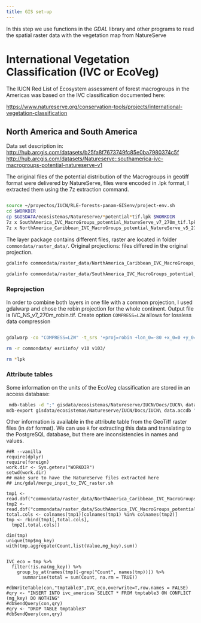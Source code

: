 ```yaml
---
title: GIS set-up
---
```


In this step we use functions in the _GDAL_ library and other programs to read the spatial raster data with the vegetation map from NatureServe

# International Vegetation Classification (IVC or EcoVeg)

The IUCN Red List of Ecosystem assessment of forest macrogroups in the Americas was based on the IVC classification documented here:

https://www.natureserve.org/conservation-tools/projects/international-vegetation-classification


## North America and South America

Data set description in:
http://hub.arcgis.com/datasets/b25fa8f7673749fc85e0ba7980374c5f
http://hub.arcgis.com/datasets/Natureserve::southamerica-ivc-macrogroups-potential-natureserve-v1

 The original files of the potential distribution of the Macrogroups in geotiff format were delivered by NatureServe, files were encoded in .lpk format, I extracted them using the 7z extraction command.

```sh

source ~/proyectos/IUCN/RLE-forests-panam-GISenv/project-env.sh
cd $WORKDIR
cp $GISDATA/ecosistemas/NatureServe/*potential*tif.lpk $WORKDIR
7z x SouthAmerica_IVC_MacroGroups_potential_NatureServe_v7_270m_tif.lpk
7z x NorthAmerica_Caribbean_IVC_MacroGroups_potential_NatureServe_v5_270m_tif.lpk
```
The layer package contains different files, raster are located in folder `commondata/raster_data/`. Original projections: files differed in the original projection.

```sh
gdalinfo commondata/raster_data/NorthAmerica_Caribbean_IVC_MacroGroups_potential_NatureServe_v5_270m.tif

gdalinfo commondata/raster_data/SouthAmerica_IVC_MacroGroups_potential_NatureServe_v7_270m.tif | less
```

### Reprojection

In order to combine both layers in one file with a common projection, I used gdalwarp and chose the robin projection for the whole continent. Output file is IVC_NS_v7_270m_robin.tif. Create option `COMPRESS=LZW` allows for lossless data compression

```sh

gdalwarp -co "COMPRESS=LZW" -t_srs '+proj=robin +lon_0=-80 +x_0=0 +y_0=0 +datum=WGS84 +units=m +no_defs +ellps=WGS84 +towgs84=0,0,0' commondata/raster_data/NorthAmerica_Caribbean_IVC_MacroGroups_potential_NatureServe_v5_270m.tif commondata/raster_data/SouthAmerica_IVC_MacroGroups_potential_NatureServe_v7_270m.tif IVC_NS_v7_270m_robin.tif

rm -r commondata/ esriinfo/ v10 v103/

rm *lpk

```

### Attribute tables

Some information on the units of the EcoVeg classification are stored in an access database:

```sh
 mdb-tables -d ";" gisdata/ecosistemas/Natureserve/IUCN/Docs/IUCN\ data.accdb
mdb-export gisdata/ecosistemas/Natureserve/IUCN/Docs/IUCN\ data.accdb "Ecosystem" | head

```

Other information is available in the attribute table from the GeoTiff raster files (in `dbf` format). We can use `R` for extracting this data and translating to the PostgreSQL database, but there are inconsistencies in names and values.

```{r}
##R --vanilla
require(dplyr)
require(foreign)
work.dir <- Sys.getenv("WORKDIR")
setwd(work.dir)
## make sure to have the NatureServe files extracted here
## inc/gdal/merge_input_to_IVC_raster.sh

tmp1 <- read.dbf("commondata/raster_data/NorthAmerica_Caribbean_IVC_MacroGroups_potential_NatureServe_v5_270m.tif.vat.dbf")
tmp2 <- read.dbf("commondata/raster_data/SouthAmerica_IVC_MacroGroups_potential_NatureServe_v7_270m.tif.vat.dbf")
total.cols <- colnames(tmp1)[colnames(tmp1) %in% colnames(tmp2)]
tmp <- rbind(tmp1[,total.cols],
  tmp2[,total.cols])

dim(tmp)
unique(tmp$mg_key)
with(tmp,aggregate(Count,list(Value,mg_key),sum))


IVC_eco = tmp %>%
  filter(!is.na(mg_key)) %>%
    group_by_at(names(tmp)[-grep("Count", names(tmp))]) %>%
      summarise(total = sum(Count, na.rm = TRUE))

#dbWriteTable(con,"tmptable3",IVC_eco,overwrite=T,row.names = FALSE)
#qry <- "INSERT INTO ivc_americas SELECT * FROM tmptable3 ON CONFLICT (mg_key) DO NOTHING"
#dbSendQuery(con,qry)
#qry <- "DROP TABLE tmptable3"
#dbSendQuery(con,qry)

```

